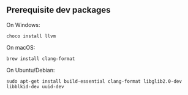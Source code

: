 ## Prerequisite dev packages

On Windows:

    choco install llvm

On macOS:

    brew install clang-format

On Ubuntu/Debian:

    sudo apt-get install build-essential clang-format libglib2.0-dev libblkid-dev uuid-dev
